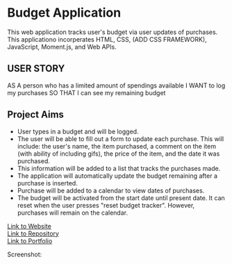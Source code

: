 # Budget Application
This web application tracks user's budget via user updates of purchases. This applicationo incorperates HTML, CSS, (ADD CSS FRAMEWORK), JavaScript, Moment.js, and Web APIs. 

## USER STORY  
AS A person who has a limited amount of spendings available
I WANT to log my purchases
SO THAT I can see my remaining budget

## Project Aims 
* User types in a budget and will be logged. 
* The user will be able to fill out a form to update each purchase. This will include: the user's name, the item purchased, a comment on the item (with ability of including gifs), the price of the item, and the date it was purchased.
* This information will be added to a list that tracks the purchases made. 
* The application will automatically update the budget remaining after a purchase is inserted. 
* Purchase will be added to a calendar to view dates of purchases.
* The budget will be activated from the start date until present date. It can reset when the user presses "reset budget tracker". However, purchases will remain on the calendar. 



<a href="">Link to Website </a>
<br/>
<a href="">Link to Repository </a>
<br/>
<a href="">Link to Portfolio </a>
<br/>

Screenshot: <img src=""> 
